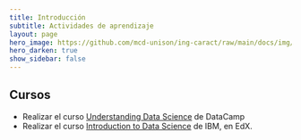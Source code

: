 ```yaml
---
title: Introducción 
subtitle: Actividades de aprendizaje
layout: page
hero_image: https://github.com/mcd-unison/ing-caract/raw/main/docs/img/rectoria2_muse.jpg
hero_darken: true
show_sidebar: false
---
```



## Cursos

- Realizar el curso [Understanding Data Science](https://app.datacamp.com/learn/courses/understanding-data-science) de DataCamp
- Realizar el curso [Introduction to Data Science](https://enterprise.edx.org/uni-sonora/course/IBM+DS0101EN) de IBM, en EdX.
  
